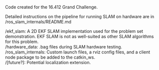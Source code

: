 Code created for the 16.412 Grand Challenge.

Detailed instructions on the pipeline for running SLAM on hardware are in /ros_slam_internals/README.md

/ekf_slam: A 2D EKF SLAM implementation used for the problem set demonstration. EKF SLAM is not as well-suited as other SLAM algorithms for this problem.\
/hardware_data: .bag files during SLAM hardware testing.\
/ros_slam_internals: Custom launch files, a rviz config files, and a client node package to be added to the catkin_ws.\
/[future?]: Potential localization extension.
